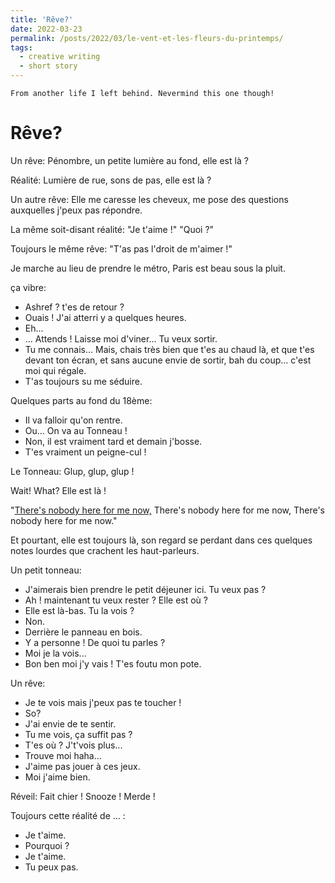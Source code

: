 ```yaml
---
title: 'Rêve?'
date: 2022-03-23
permalink: /posts/2022/03/le-vent-et-les-fleurs-du-printemps/
tags:
  - creative writing
  - short story
---
```

`From another life I left behind. Nevermind this one though!`

# Rêve?

Un rêve:
Pénombre, un petite lumière au fond, elle est là ?

Réalité:
Lumière de rue, sons de pas, elle est là ?

Un autre rêve:
Elle me caresse les cheveux, me pose des questions auxquelles j'peux pas répondre.

La même soit-disant réalité:
"Je t'aime !"
"Quoi ?"

Toujours le même rêve:
"T'as pas l'droit de m'aimer !"


Je marche au lieu de prendre le métro, Paris est beau sous la pluit.

ça vibre:
- Ashref ? t'es de retour ?
- Ouais ! J'ai atterri y a quelques heures.
- Eh...
- ... Attends ! Laisse moi d'viner... Tu veux sortir.
- Tu me connais... Mais, chais très bien que t'es au chaud là, et que t'es devant ton écran, et sans aucune envie de sortir, bah du coup... c'est moi qui régale.
- T'as toujours su me séduire.

Quelques parts au fond du 18ème:
- Il va falloir qu'on rentre.
- Ou... On va au Tonneau !
- Non, il est vraiment tard et demain j'bosse.
- T'es vraiment un peigne-cul !

Le Tonneau:
Glup, glup, glup !

Wait! What? Elle est là !

"<a href="https://youtu.be/qDGZQ__6kmQ?t=79" target="_blank">There's nobody here for me now,</a>
There's nobody here for me now,
There's nobody here for me now."

Et pourtant, elle est toujours là, son regard se perdant dans ces quelques notes lourdes que crachent les haut-parleurs.

Un petit tonneau:

- J'aimerais bien prendre le petit déjeuner ici. Tu veux pas ?
- Ah ! maintenant tu veux rester ? Elle est où ?
- Elle est là-bas. Tu la vois ?
- Non.
- Derrière le panneau en bois.
- Y a personne ! De quoi tu parles ?
- Moi je la vois...
- Bon ben moi j'y vais ! T'es foutu mon pote.

Un rêve:

- Je te vois mais j'peux pas te toucher !
- So?
- J'ai envie de te sentir.
- Tu me vois, ça suffit pas ?
- T'es où ? J't'vois plus...
- Trouve moi haha...
- J'aime pas jouer à ces jeux.
- Moi j'aime bien.

Réveil:
Fait chier ! 
Snooze !
Merde !

Toujours cette réalité de ... :
- Je t'aime.
- Pourquoi ?
- Je t'aime.
- Tu peux pas.